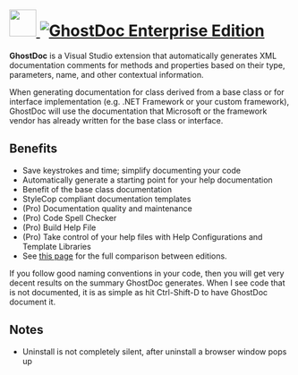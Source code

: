 # [<img src="https://cdn.jsdelivr.net/gh/AdmiringWorm/chocolatey-packages@9cc5e849e4ac105af5371fdb4c196017ed8fe1a0/icons/ghostdoc.png" height="48" width="48" /> ![GhostDoc Enterprise Edition](https://img.shields.io/chocolatey/v/ghostdoc-enterprise.svg?label=GhostDoc%20Enterprise%20Edition&style=for-the-badge)](https://chocolatey.org/packages/ghostdoc-enterprise)

**GhostDoc** is a Visual Studio extension that automatically generates XML documentation comments for methods and properties based on their type, parameters, name, and other contextual information.

When generating documentation for class derived from a base class or for interface implementation (e.g. .NET Framework or your custom framework), GhostDoc will use the documentation that Microsoft or the framework vendor has already written for the base class or interface.

## Benefits
- Save keystrokes and time; simplify documenting your code
- Automatically generate a starting point for your help documentation
- Benefit of the base class documentation
- StyleCop compliant documentation templates
- (Pro) Documentation quality and maintenance
- (Pro) Code Spell Checker
- (Pro) Build Help File
- (Pro) Take control of your help files with Help Configurations and Template Libraries
- See [this page](http://submain.com/ghostdoc/editions/) for the full comparison between editions.

If you follow good naming conventions in your code, then you will get very decent results on the summary GhostDoc generates.  When I see code that is not documented, it is as simple as hit Ctrl-Shift-D to have GhostDoc document it.

## Notes
- Uninstall is not completely silent, after uninstall a browser window pops up
